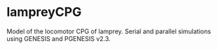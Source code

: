 lampreyCPG
==========

Model of the locomotor CPG of lamprey. Serial and parallel simulations using GENESIS and PGENESIS v2.3.
